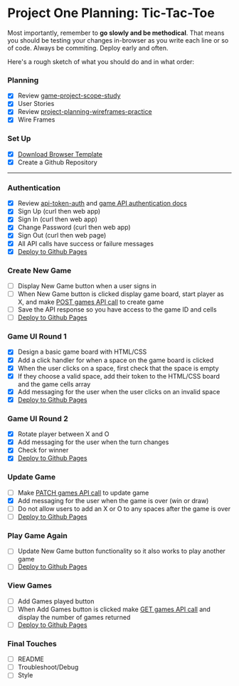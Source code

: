 # Project One Planning: Tic-Tac-Toe

Most importantly, remember to **go slowly and be methodical**. That means you
should be testing your changes in-browser as you write each line or so of code.
Always be commiting. Deploy early and often.

Here's a rough sketch of what you should do and in what order:

### Planning
- [x] Review [game-project-scope-study](https://git.generalassemb.ly/ga-wdi-boston/game-project-scope-study)
- [x] User Stories
- [x] Review [project-planning-wireframes-practice](https://git.generalassemb.ly/ga-wdi-boston/project-planning-wireframes-practice)
- [x] Wire Frames

### Set Up
- [x] [Download Browser Template](https://git.generalassemb.ly/ga-wdi-boston/browser-template)
- [x] Create a Github Repository
----

### Authentication
- [x] Review [api-token-auth](https://git.generalassemb.ly/ga-wdi-boston/jquery-ajax-token-auth) and [game API authentication docs](https://git.generalassemb.ly/ga-wdi-boston/game-project-api/blob/master/docs/user.md)
- [x] Sign Up (curl then web app)
- [x] Sign In (curl then web app)
- [x] Change Password (curl then web app)
- [x] Sign Out (curl then web page)
- [x] All API calls have success or failure messages
- [x] [Deploy to Github Pages](https://git.generalassemb.ly/ga-wdi-boston/gh-pages-deployment-guide)

### Create New Game
- [ ] Display New Game button when a user signs in
- [ ] When New Game button is clicked display game board, start player as X, and make [POST games API call](https://git.generalassemb.ly/ga-wdi-boston/game-project-api/blob/master/docs/game.md#create-post-games) to create game
- [ ] Save the API response so you have access to the game ID and cells
- [ ] [Deploy to Github Pages](https://git.generalassemb.ly/ga-wdi-boston/gh-pages-deployment-guide)

### Game UI Round 1
- [x] Design a basic game board with HTML/CSS
- [x] Add a click handler for when a space on the game board is clicked
- [x] When the user clicks on a space, first check that the space is empty
- [x] If they choose a valid space, add their token to the HTML/CSS board and the game cells array
- [x] Add messaging for the user when the user clicks on an invalid space
- [x] [Deploy to Github Pages](https://git.generalassemb.ly/ga-wdi-boston/gh-pages-deployment-guide)

### Game UI Round 2
- [x] Rotate player between X and O
- [x] Add messaging for the user when the turn changes
- [x] Check for winner
- [x] [Deploy to Github Pages](https://git.generalassemb.ly/ga-wdi-boston/gh-pages-deployment-guide)

### Update Game
- [ ] Make [PATCH games API call](https://git.generalassemb.ly/ga-wdi-boston/game-project-api/blob/master/docs/game.md#update-patch-gamesid) to update game
- [x] Add messaging for the user when the game is over (win or draw)
- [ ] Do not allow users to add an X or O to any spaces after the game is over
- [ ] [Deploy to Github Pages](https://git.generalassemb.ly/ga-wdi-boston/gh-pages-deployment-guide)

### Play Game Again
- [ ] Update New Game button functionality so it also works to play another game
- [ ] [Deploy to Github Pages](https://git.generalassemb.ly/ga-wdi-boston/gh-pages-deployment-guide)

### View Games

- [ ] Add Games played button
- [ ] When Add Games button is clicked make [GET games API call](https://git.generalassemb.ly/ga-wdi-boston/game-project-api/blob/master/docs/game.md#index-get-games) and display the number of games returned
- [ ] [Deploy to Github Pages](https://git.generalassemb.ly/ga-wdi-boston/gh-pages-deployment-guide)

### Final Touches
- [ ] README
- [ ] Troubleshoot/Debug
- [ ] Style
